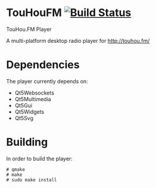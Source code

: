# TouHouFM [![Build Status](https://travis-ci.org/dsonck92/touhoufm.png)](https://travis-ci.org/dsonck92/touhoufm)
TouHou.FM Player

A multi-platform desktop radio player for http://touhou.fm/

# Dependencies
The player currently depends on:

- Qt5Websockets
- Qt5Multimedia
- Qt5Gui
- Qt5Widgets
- Qt5Svg

# Building
In order to build the player:

    
    # qmake
    # make
    # sudo make install
